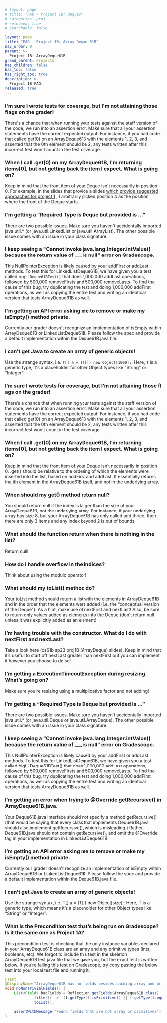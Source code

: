 ```yaml
---
# layout: page
# title: "FAQ - Project 1B: Deques"
# categories: proj
# released: true
# searchable: false

layout: page
title: "FAQ - Project 1B: Array Deque 61B"
nav_order: 0
parent: >-
  Project 1B: ArrayDeque61B
grand_parent: Projects
has_children: false
has_toc: false
has_right_toc: true
description: >-
  Project 1B FAQ.
released: true
---
```


### I'm sure I wrote tests for coverage, but I'm not attaining those flags on the grader!

There's a chance that when running your tests against the staff version of the code, we run into an assertion error. Make sure that all your assertion statements have the correct expected output! For instance, if you had code that called get(0) on an ArrayDeque61B with the elements 1, 2, 3, and asserted that the 0th element should be 2, any tests written after this incorrect test won't count in the test coverage.

### When I call .get(0) on my ArrayDeque61B, I'm returning items[0], but not getting back the item I expect. What is going on?

Keep in mind that the front item of your Deque isn't necessarily in position 0. For example, in the slides that provide
a
slides [which provide suggested approaches for project 1](https://docs.google.com/presentation/d/1XBJOht0xWz1tEvLuvOL4lOIaY0NSfArXAvqgkrx0zpc/edit#slide=id.g1094ff4355_0_450)
, I arbitrarily picked position 4 as the position where the front of the Deque starts.

### I'm getting a "Required Type is Deque but provided is ..."

There are two possible issues. Make sure you haven't accidentally imported java.util.\* (or java.util.LinkedList or
java.util.ArrayList). The other possible issue comes with an issue in your class signature.

### I keep seeing a "Cannot invoke java.lang.Integer.intValue() because the return value of \_\_\_ is null" error on Gradescope.

This NullPointerException is likely caused by your addFirst or addLast methods. To test this for LinkedListDeque61B, we
have given you a test called
`bigLLDeque61BTest()` that does 1,000,000 addLast operations, followed by 500,000 removeFirsts and 500,000 removeLasts. To
find the cause of this bug, try duplicating the test and doing 1,000,000 addFirst operations, as well as copying the
entire test and writing an identical version that tests ArrayDeque61B as well.


### I'm getting an API error asking me to remove or make my isEmpty() method private.

Currently our grader doesn't recognize an implementation of isEmpty within ArrayDeque61B or LinkedListDeque61B. Please follow
the spec and provide a default implementation within the Deque61B.java file.

### I can't get Java to create an array of generic objects!

Use the strange syntax, i.e. `T[] a = (T[]) new Object[1000];`. Here, `T` is a generic type, it's a placeholder for
other Object types like "String" or "Integer".

### I’m sure I wrote tests for coverage, but I’m not attaining those fl ags on the grader! 

There’s a chance that when running your tests against the staff version of the code, we run into an assertion error. Make sure that all your assertion statements have the correct expected output! For instance, if you had code that called get(0) on an ArrayDeque61B with the elements 1, 2, 3, and asserted that the 0th element should be 2, any tests written after this incorrect test won’t count in the test coverage.

### When I call .get(0) on my ArrayDeque61B, I’m returning items[0], but not getting back the item I expect. What is going on? 

Keep in mind that the front item of your Deque isn’t necessarily in position 0. .get() should be relative to the ordering of which the elements were inserted into the list, based on addFirst and addLast. It essentially returns the ith element in the ArrayDeque61B itself, and not in the underlying array. 

### When should my get() method return null? 
You should return null if the index is larger than the size of your ArrayDeque61B, not the underlying array. For instance, if your underlying array has size 8, but your ArrayDeque61B has only called add thrice, then there are only 3 items and any index beyond 2 is out of bounds

### What should the function return when there is nothing in the list? 

Return null!

### How do I handle overflow in the indices? 

Think about using the modulo operator!

### What should my toList() method do? 

Your toList method should return a list with the elements in ArrayDeque61B and in the order that the elements were added (i.e. the “conceptual version of the Deque”). As a hint, make use of nextFirst and nextLast! Also, be sure to return only values added as elements into the Deque (don’t return null unless it was explicitly added as an element) 

### I’m having trouble with the constructor. What do I do with nextFirst and nextLast? 

Take a look here (cs61b sp23 proj1B (ArrayDeque) slides). Keep in mind that it’s useful to start off nextLast greater than nextFirst but you can implement it however you choose to do so!

### I’m getting a ExecutionTimeoutException during resizing. What’s going on? 

Make sure you’re resizing using a multiplicative factor and not adding!

### I’m getting a “Required Type is Deque but provided is …” 

There are two possible issues. Make sure you haven’t accidentally imported java.util.* (or java.util.Deque  or java.util.ArrayDeque). The other possible issue comes with an issue in your class signature.

### I keep seeing a “Cannot invoke java.lang.Integer.intValue() because the return value of ___ is null” error on Gradescope. 

This NullPointerException is likely caused by your addFirst or addLast methods. To test this for LinkedListDeque61B, we have given you a test called bigLLDeque61BTest() that does 1,000,000 addLast operations, followed by 500,000 removeFirsts and 500,000 removeLasts. To find the cause of this bug, try duplicating the test and doing 1,000,000 addFirst operations, as well as copying the entire test and writing an identical version that tests ArrayDeque61B as well.

### I’m getting an error when trying to @Override getRecursive() in ArrayDeque61B.java. 

Your Deque61B.java interface should not specify a method getRecursive() (that would be saying that every class that implements Deque61B.java should also implement getRecursive(), which is misleading.) Rather, Deque61B.java should not contain getRecursive(), and omit the @Override tag in your implementation in LinkedListDeque61B.

### I’m getting an API error asking me to remove or make my isEmpty() method private. 

Currently our grader doesn’t recognize an implementation of isEmpty within ArrayDeque61B or LinkedListDeque61B. Please follow the spec and provide a default implementation within the Deque61B.java file.

### I can’t get Java to create an array of generic objects! 

Use the strange syntax, i.e. T[] a = (T[]) new Object[size];. Here, T is a generic type, which means it’s a placeholder for other Object types like “String” or “Integer”.

### What is the Precondition test that’s being run on Gradescope? Is it the same one as Project 1A? 

This precondition test is checking that the only instance variables declared in your ArrayDeque61B class are an array and any primitive types (ints, booleans, etc). We forgot to include this test in the skeleton ArrayDeque61BTest.java file that we gave you, but the exact test is written below. If you’re failing this test on Gradescope, try copy pasting the below test into your local test file and running it.

```java
@Test
@DisplayName("ArrayDeque61B has no fields besides backing array and primitives")
void noNonTrivialFields() {
    List<Field> badFields = Reflection.getFields(ArrayDeque61B.class)
            .filter(f -> !(f.getType().isPrimitive() || f.getType().equals(Object[].class) || f.isSynthetic()))
            .toList();

    assertWithMessage("Found fields that are not array or primitives").that(badFields).isEmpty();
}
```

